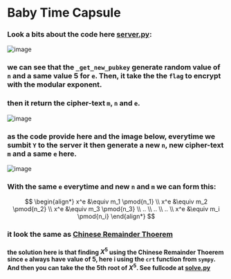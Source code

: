 # Baby Time Capsule

### Look a bits about the code here [server.py](server.py):

![image](https://github.com/Ov3rxn4ght-Projects/Trong-Tinh/assets/107429242/2d0ac454-c64e-4209-9442-1ce89b8de477)

### we can see that the `_get_new_pubkey` generate random value of `n` and a same value 5 for `e`. Then, it take the the `flag` to encrypt with the modular exponent.
### then it return the cipher-text `m`, `n` and `e`.

![image](https://github.com/Ov3rxn4ght-Projects/Trong-Tinh/assets/107429242/a82bd0c2-ae53-4298-bd18-7d4f158959d8)

### as the code provide here and the image below, everytime we sumbit `Y` to the server it then generate a new `n`, new cipher-text `m` and a same `e` here.

![image](https://github.com/Ov3rxn4ght-Projects/Trong-Tinh/assets/107429242/0e9577eb-15d8-4677-b480-a5f82207af1a)


### With the same `e` everytime and new `n` and `m` we can form this:
  $$
  \begin{align*}
  x^e &\equiv m_1 \pmod{n_1} \\
  x^e &\equiv m_2 \pmod{n_2} \\
  x^e &\equiv m_3 \pmod{n_3} \\
  .. \\
  .. \\
  .. \\
  x^e &\equiv m_i \pmod{n_i} 
  \end{align*}
  $$

  ### it look the same as [Chinese Remainder Thoerem](https://en.wikipedia.org/wiki/Chinese_remainder_theorem)
  #### the solution here is that finding $X^5$ using the Chinese Remainder Thoerem since `e` always have value of 5, here i using the `crt` function from `sympy`. And then you can take the the 5th root of $X^5$. See fullcode at [solve.py](solve.py)


